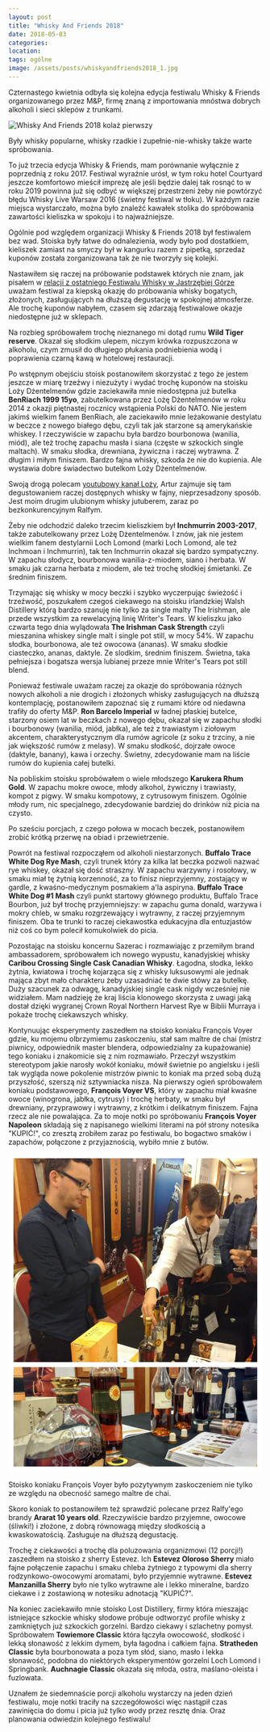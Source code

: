 ```yaml
---
layout: post
title: "Whisky And Friends 2018"
date: 2018-05-03
categories: 
location: 
tags: ogólne
image: /assets/posts/whiskyandfriends2018_1.jpg
---
```


Czternastego kwietnia odbyła się kolejna edycja festiwalu Whisky & Friends organizowanego przez M&P, firmę znaną z importowania mnóstwa dobrych alkoholi i sieci sklepów z trunkami.

<div class="post-image">
  <img src="{{ page.image }}" alt="Whisky And Friends 2018 kolaż pierwszy" />
  <p class="post-image-caption">Były whisky popularne, whisky rzadkie i zupełnie-nie-whisky także warte spróbowania.</p>
</div>

To już trzecia edycja Whisky & Friends, mam porównanie wyłącznie z poprzednią z roku 2017. Festiwal wyraźnie urósł, w tym roku hotel Courtyard jeszcze komfortowo mieścił imprezę ale jeśli będzie dalej tak rosnąć to w roku 2019 powinna już się odbyć w większej przestrzeni żeby nie powtórzyć błędu Whisky Live Warsaw 2016 (świetny festiwal w tłoku). W każdym razie miejsca wystarczało, można było znaleźć kawałek stolika do spróbowania zawartości kieliszka w spokoju i to najważniejsze.

Ogólnie pod względem organizacji Whisky & Friends 2018 był festiwalem bez wad. Stoiska były łatwe do odnalezienia, wody było pod dostatkiem, kieliszek zamiast na smyczy był w kangurku  razem z pipetką, sprzedaż kuponów została zorganizowana tak że nie tworzyły się kolejki.

Nastawiłem się raczej na próbowanie podstawek których nie znam, jak pisałem w [relacji z ostatniego Festiwalu Whisky w Jastrzębiej Górze]() uważam festiwal za kiepską okazję do próbowania whisky bogatych, złożonych, zasługujących na dłuższą degustację w spokojnej atmosferze. Ale trochę kuponów nabyłem, czasem się zdarzają festiwalowe okazje niedostępne już w sklepach.

Na rozbieg spróbowałem trochę nieznanego mi dotąd rumu **Wild Tiger reserve**. Okazał się słodkim ulepem, niczym krówka rozpuszczona w alkoholu, czym zmusił do długiego płukania podniebienia wodą i poprawienia czarną kawą w hotelowej restauracji.

Po wstępnym obejściu stoisk postanowiłem skorzystać z tego że jestem jeszcze w miarę trzeźwy i niezużyty i wydać trochę kuponów na stoisku Loży Dżentelmenów gdzie zaciekawiła mnie niedostępna już butelka **BenRiach 1999 15yo**, zabutelkowana przez Lożę Dżentelmenów w roku 2014 z okazji piętnastej rocznicy wstąpienia Polski do NATO. Nie jestem jakimś wielkim fanem BenRiach, ale zaciekawiło mnie leżakowanie destylatu w beczce z nowego białego dębu, czyli tak jak starzone są amerykańskie whiskey. I rzeczywiście w zapachu była bardzo bourbonowa (wanilia, miód), ale też trochę zapachu masła i siana (częste w szkockich single maltach). W smaku słodka, drewniana, żywiczna i raczej wytrawna. Z długim i miłym finiszem. Bardzo fajna whisky, szkoda że nie do kupienia. Ale wystawia dobre świadectwo butelkom Loży Dżentelmenów.

Swoją drogą polecam [youtubowy kanał Loży](https://www.youtube.com/channel/UCBc0zsxU7mrD_L4h-0KO0TQ), Artur zajmuje się tam degustowaniem raczej dostępnych whisky w fajny, nieprzesadzony sposób. Jest moim drugim ulubionym whisky jutuberem, zaraz po bezkonkurencyjnym Ralfym.

Żeby nie odchodzić daleko trzecim kieliszkiem był **Inchmurrin 2003-2017**, także zabutelkowany przez Lożę Dżentelmenów. I znów, jak nie jestem wielkim fanem destylarnii Loch Lomond (marki Loch Lomond, ale też Inchmoan i Inchmurrin), tak ten Inchmurrin okazał się bardzo sympatyczny. W zapachu słodycz, bourbonowa wanilia-z-miodem, siano i herbata. W smaku jak czarna herbata z miodem, ale też trochę słodkiej śmietanki. Ze średnim finiszem.

Trzymając się whisky w mocy beczki i szybko wyczerpując świeżość i trzeźwość, poszukałem czegoś ciekawego na stoisku irlandzkiej Walsh Distillery którą bardzo szanuję nie tylko za single malty The Irishman, ale przede wszystkim za rewelacyjną linię Writer's Tears. W kieliszku jako czwarta tego dnia wylądowała **The Irishman Cask Strength** czyli mieszanina whiskey single malt i single pot still, w mocy 54%. W zapachu słodka, bourbonowa, ale też owocowa (ananas). W smaku słodkie ciasteczko, ananas, daktyle. Ze slodkim, średnim finiszem. Świetna, taka pełniejsza i bogatsza wersja lubianej przeze mnie Writer's Tears pot still blend.

Ponieważ festiwale uważam raczej za okazje do spróbowania różnych nowych alkoholi a nie drogich i złożonych whisky zasługujących na dłuższą kontemplację, postanowiłem zapoznać się z rumami które od niedawna trafiły do oferty M&P. **Ron Barcelo Imperial** w ładnej płaskiej butelce, starzony osiem lat w beczkach z nowego dębu, okazał się w zapachu słodki i bourbonowy (wanilia, miód, jabłka), ale też z trawiastym i ziołowym akcentem, charakterystycznym dla rumów agricole (z soku z trzciny, a nie jak większość rumów z melasy). W smaku słodkość, dojrzałe owoce (daktyle, banany), kawa i orzechy. Świetny, zdecydowanie mam na liście rumów do kupienia całej butelki.

Na pobliskim stoisku sprobówałem o wiele młodszego **Karukera Rhum Gold**. W zapachu mokre owoce, młody alkohol, żywiczny i trawiasty, kompot z pigwy. W smaku kompotowy, z cytrusowym finiszem. Ogólnie młody rum, nic specjalnego, zdecydowanie bardziej do drinków niż picia na czysto.

Po sześciu porcjach, z czego połowa w mocach beczek, postanowiłem zrobić krótką przerwę na obiad i przewietrzenie.

Powrót na festiwal rozpocząłem od alkoholi niestarzonych. **Buffalo Trace White Dog Rye Mash**, czyli trunek który za kilka lat beczka pozwoli nazwać rye whiskey, okazał się dość straszny. W zapachu warzywny i rosołowy, w smaku miał tę żytnią korzenność, za to finisz nieprzyjemny, zostający w gardle, z kwaśno-medycznym posmakiem a'la aspiryna. **Buffalo Trace White Dog #1 Mash** czyli punkt startowy głównego produktu, Buffalo Trace Bourbon, już był trochę przyjemniejszy: w zapachu guma donald, warzywa i mokry chleb, w smaku rozgrzewający i wytrawny, z raczej przyjemnym finiszem. Oba te trunki to raczej ciekawostka edukacyjna dla entuzjastów niż coś co bym polecił komukolwiek do picia.

Pozostając na stoisku koncernu Sazerac i rozmawiając z przemiłym brand ambassadorem, spróbowałem ich nowego wypustu, kanadyjskiej whisky **Caribou Crossing Single Cask Canadian Whisky**. Łagodna, słodka, lekko żytnia, kwiatowa i trochę kojarząca się z whisky luksusowymi ale jednak mająca zbyt mało charakteru żeby uzasadniać te dwie stówy za butelkę. Duży szacunek za odwagę, kanadyjskiej single cask nigdy wcześniej nie widziałem. Mam nadzieję że kraj liścia klonowego skorzysta z uwagi jaką dostał dzięki wygranej Crown Royal Northern Harvest Rye w Biblii Murraya i pokaże trochę ciekawszych whisky.

Kontynuując eksperymenty zaszedłem na stoisko koniaku François Voyer gdzie, ku mojemu olbrzymiemu zaskoczeniu, stał sam maître de chai (mistrz piwnicy, odpowiednik master blendera, odpowiedzialny za kupażowanie) tego koniaku i znakomicie się z nim rozmawiało. Przeczył wszystkim stereotypom jakie narosły wokół koniaku, mówił świetnie po angielsku i jeśli tak wygląda nowe pokolenie mistrzów piwnic to koniak ma przed sobą dużą przyszłość, szerszą niż sztywniacka nisza. Na pierwszy ogień spróbowałem koniaku podstawowego, **François Voyer VS**, który w zapachu miał kwaśne owoce (winogrona, jabłka, cytrusy) i trochę herbaty, w smaku był drewniany, przyprawowy i wytrawny, z krótkim i delikatnym finiszem. Fajna rzecz ale nie powalająca. Za to moje notki po spróbowaniu **François Voyer Napoleon** składają się z napisanego wielkimi literami na pół strony notesika "KUPIĆ!", co zresztą zrobiłem zaraz po festiwalu, bo bogactwo smaków i zapachów, połączone z przyjaznością, wybiło mnie z butów.

<div class="post-image">
  <img src="/assets/posts/whiskyandfriends2018_2.jpg" alt="Whisky And Friends 2018 kolaż drugi" />
  <p class="post-image-caption">Stoisko koniaku François Voyer było pozytywnym zaskoczeniem nie tylko ze względu na obecność samego maître de chai.</p>
</div>

Skoro koniak to postanowiłem też sprawdzić polecane przez Ralfy'ego brandy **Ararat 10 years old**. Rzeczywiście bardzo przyjemne, owocowe (śliwki!) i złożone, z dobrą równowagą między słodkością a kwaskowatością. Zasługuje na dłuższą degustację.

Trochę z ciekawości a trochę dla poluzowania organizmowi (12 porcji!) zaszedłem na stoisko z sherry Estevez. Ich **Estevez Oloroso Sherry** miało fajne połączenie zapachu i smaku chleba żytniego z typowymi dla sherry rodzynkowo-owocowymi aromatami, było przyjemnie wytrawne. **Estevez Manzanilla Sherry** było nie tylko wytrawne ale i lekko mineralne, bardzo ciekawe i z zostawioną w notesiku adnotacją "KUPIĆ?".

Na koniec zaciekawiło mnie stoisko Lost Distillery, firmy która mieszając istniejące szkockie whisky słodowe próbuje odtworzyć profile whisky z zamkniętych już szkockich gorzelni. Bardzo ciekawy i szlachetny pomysł. Spróbowałem **Towiemore Classic** która łączyła owocowość, słodkość i lekką słonawość z lekkim dymem, była łagodna i całkiem fajna. **Stratheden Classic** była bourbonowata a poza tym słód, siano, masło i lekka słonawość, podobna do niektórych eksperymentów gorzelni Loch Lomond i Springbank. **Auchnagie Classic** okazała się młoda, ostra, maślano-oleista i fuzlowata.

Uznałem że siedemnaście porcji alkoholu wystarczy na jeden dzień festiwalu, moje notki traciły na szczegółowości więc nastąpił czas zawinięcia do domu i picia już tylko wody przez resztę dnia. Oraz planowania odwiedzin kolejnego festiwalu!
